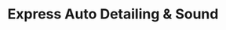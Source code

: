 ---
title: "Express Auto Detailing & Sound"
url: /allentown/express-auto-detailing-und-sound/
shop: Autowerkstatt
---